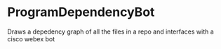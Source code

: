 # ProgramDependencyBot
Draws a depedency graph of all the files in a repo and interfaces with a cisco webex bot
